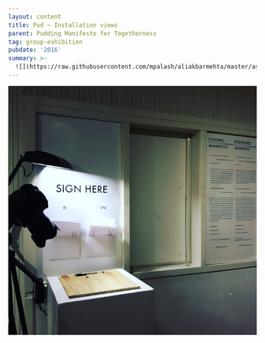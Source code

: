 ```yaml
---
layout: content
title: Pud ~ Installation views
parent: Pudding Manifesto for Togetherness
tag: group-exhibition
pubdate: '2016'
summary: >-
  ![](https://raw.githubusercontent.com/mpalash/aliakbarmehta/master/assets/img/pudding-manifesto_installation-view-cropped_2016.jpg)
---
```

![](/assets/img/pudding-manifesto_installation-view-manifesto-and-pledge_2016.jpg)
